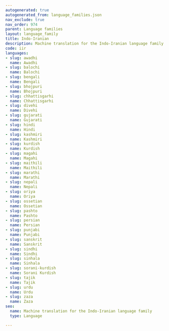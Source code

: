 ```yaml
---
autogenerated: true
autogenerated_from: language_families.json
nav_exclude: true
nav_order: 974
parent: Language families
layout: language_family
title: Indo-Iranian
description: Machine translation for the Indo-Iranian language family
code: iir
languages:
- slug: awadhi
  name: Awadhi
- slug: balochi
  name: Balochi
- slug: bengali
  name: Bengali
- slug: bhojpuri
  name: Bhojpuri
- slug: chhattisgarhi
  name: Chhattisgarhi
- slug: divehi
  name: Divehi
- slug: gujarati
  name: Gujarati
- slug: hindi
  name: Hindi
- slug: kashmiri
  name: Kashmiri
- slug: kurdish
  name: Kurdish
- slug: magahi
  name: Magahi
- slug: maithili
  name: Maithili
- slug: marathi
  name: Marathi
- slug: nepali
  name: Nepali
- slug: oriya
  name: Oriya
- slug: ossetian
  name: Ossetian
- slug: pashto
  name: Pashto
- slug: persian
  name: Persian
- slug: punjabi
  name: Punjabi
- slug: sanskrit
  name: Sanskrit
- slug: sindhi
  name: Sindhi
- slug: sinhala
  name: Sinhala
- slug: sorani-kurdish
  name: Sorani Kurdish
- slug: tajik
  name: Tajik
- slug: urdu
  name: Urdu
- slug: zaza
  name: Zaza
seo:
  name: Machine translation for the Indo-Iranian language family
  type: Language

---
```


